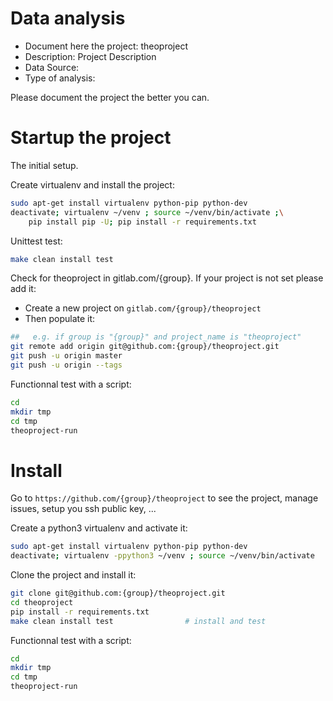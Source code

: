 # Data analysis
- Document here the project: theoproject
- Description: Project Description
- Data Source:
- Type of analysis:

Please document the project the better you can.

# Startup the project

The initial setup.

Create virtualenv and install the project:
```bash
sudo apt-get install virtualenv python-pip python-dev
deactivate; virtualenv ~/venv ; source ~/venv/bin/activate ;\
    pip install pip -U; pip install -r requirements.txt
```

Unittest test:
```bash
make clean install test
```

Check for theoproject in gitlab.com/{group}.
If your project is not set please add it:

- Create a new project on `gitlab.com/{group}/theoproject`
- Then populate it:

```bash
##   e.g. if group is "{group}" and project_name is "theoproject"
git remote add origin git@github.com:{group}/theoproject.git
git push -u origin master
git push -u origin --tags
```

Functionnal test with a script:

```bash
cd
mkdir tmp
cd tmp
theoproject-run
```

# Install

Go to `https://github.com/{group}/theoproject` to see the project, manage issues,
setup you ssh public key, ...

Create a python3 virtualenv and activate it:

```bash
sudo apt-get install virtualenv python-pip python-dev
deactivate; virtualenv -ppython3 ~/venv ; source ~/venv/bin/activate
```

Clone the project and install it:

```bash
git clone git@github.com:{group}/theoproject.git
cd theoproject
pip install -r requirements.txt
make clean install test                # install and test
```
Functionnal test with a script:

```bash
cd
mkdir tmp
cd tmp
theoproject-run
```
